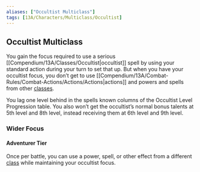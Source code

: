 ```yaml
---
aliases: ["Occultist Multiclass"]
tags: [13A/Characters/Multiclass/Occultist]
---
```


## Occultist Multiclass

You gain the focus required to use a serious [[Compendium/13A/Classes/Occultist|occultist]] spell by using your standard action during your turn to set that up. But when you have your occultist focus, you don’t get to use [[Compendium/13A/Combat-Rules/Combat-Actions/Actions/Actions|actions]] and powers and spells from other [classes](Compendium/13A/Classes/Classes.md).

You lag one level behind in the spells known columns of the Occultist Level Progression table. You also won’t get the occultist’s normal bonus talents at 5th level and 8th level, instead receiving them at 6th level and 9th level.

### Wider Focus

#### Adventurer Tier

Once per battle, you can use a power, spell, or other effect from a different [class](Compendium/13A/Character-Rules/Class.md) while maintaining your occultist focus.
